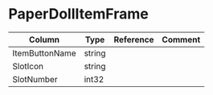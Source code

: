 # PaperDollItemFrame

| Column | Type | Reference | Comment |
|--------|------|-----------|---------|
|ItemButtonName|string|||
|SlotIcon|string|||
|SlotNumber|int32|||
